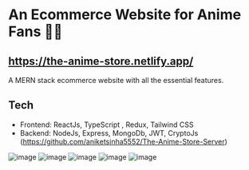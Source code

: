 # An Ecommerce Website for Anime Fans 🚀🚀
## https://the-anime-store.netlify.app/

A MERN stack ecommerce website with all the essential features.

## Tech
* Frontend: ReactJs, TypeScript , Redux, Tailwind CSS
* Backend: NodeJs, Express, MongoDb, JWT, CryptoJs (https://github.com/aniketsinha5552/The-Anime-Store-Server)

![image](https://github.com/aniketsinha5552/The-Anime-Store/assets/104712880/a89ba940-b3bc-47ba-a903-2a62bda2bbb0)
![image](https://github.com/aniketsinha5552/The-Anime-Store/assets/104712880/d993b135-8be7-4fca-85a3-99ac80c9c4fa)
![image](https://github.com/aniketsinha5552/The-Anime-Store/assets/104712880/37972b29-34b4-4201-a799-e43997a323fc)
![image](https://github.com/aniketsinha5552/The-Anime-Store/assets/104712880/8fd5375e-4c40-4274-b3da-fc24f3bb4aec)
![image](https://github.com/aniketsinha5552/The-Anime-Store/assets/104712880/8ed341dd-e26c-403d-8f74-98ad5824c806)





